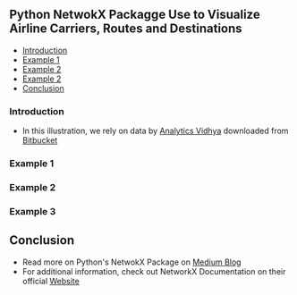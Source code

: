 ## Python NetwokX Packagge Use to Visualize Airline Carriers, Routes and Destinations
- [Introduction](#introduction)
- [Example 1](#example-1)
- [Example 2](#example-2)
- [Example 2](#example-3)
- [Conclusion](#conclusion)


### Introduction
- In this illustration, we rely on data by [Analytics Vidhya](https://bitbucket.org/dipolemoment/analyticsvidhya/src/master/) downloaded from [Bitbucket](https://bitbucket.org/dipolemoment/analyticsvidhya/src/master/)
### Example 1
### Example 2
### Example 3
## Conclusion
- Read more on Python's NetwokX Package on [Medium Blog](https://medium.com/@dannyvotez/c91dd0982fb9?source=friends_link&sk=e77a0607591e3f2d0c56d5bba9b6748a)
- For additional information, check out NetworkX Documentation on their official [Website](https://networkx.org/documentation/stable/tutorial.html)
